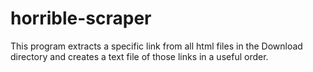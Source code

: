 # horrible-scraper
This program extracts a specific link from all html files in the Download directory and creates a text file of those links in a useful order.
